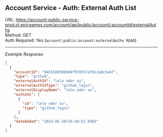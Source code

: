## Account Service - Auth: External Auth List

URL: https://account-public-service-prod.ol.epicgames.com/account/api/public/account/:accountId/externalAuths \
Method: GET \
Auth Required: Yes (`account:public:account:externalAuths READ`)

---

_Example Response_

```json
[
  {
    "accountId": "94b1569506b04f9f8557af611e8c5e47",
    "type": "github",
    "externalAuthId": "lele oder so",
    "externalAuthIdType": "github_login",
    "externalDisplayName": "lele oder so",
    "authIds": [
      {
        "id": "lele oder so",
        "type": "github_login"
      }
    ],
    "dateAdded": "2023-05-26T16:50:52.040Z"
  }
]
```
